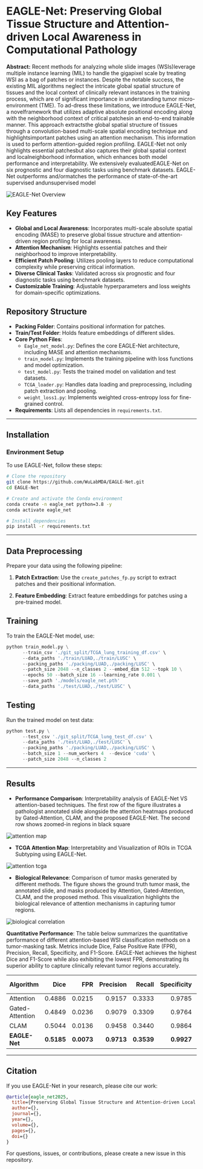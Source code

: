 # EAGLE-Net: Preserving Global Tissue Structure and Attention-driven Local Awareness in Computational Pathology

**Abstract:** Recent methods for analyzing whole slide images (WSIs)leverage multiple instance learning (MIL) to handle the gigapixel scale by treating WSI as a bag of patches or instances. Despite the notable success, the existing MIL algorithms neglect the intricate global spatial structure of tissues and the local context of clinically relevant instances in the training process, which are of significant importance in understanding tumor micro-environment (TME). To ad-dress these limitations, we introduce EAGLE-Net, a novelframework that utilizes adaptive absolute positional encoding along with the neighborhood context of critical patchesin an end-to-end trainable manner. This approach extractsthe global spatial structure of tissues through a convolution-based multi-scale spatial encoding technique and highlightsimportant patches using an attention mechanism. This information is used to perform attention-guided region profiling. EAGLE-Net not only highlights essential patchesbut also captures their global spatial context and localneighborhood information, which enhances both model performance and interpretability. We extensively evaluatedEAGLE-Net on six prognostic and four diagnostic tasks using benchmark datasets. EAGLE-Net outperforms and/ormatches the performance of state-of-the-art supervised andunsupervised model

![EAGLE-Net Overview](./Assets/main_figure.png)

## Key Features

- **Global and Local Awareness**: Incorporates multi-scale absolute spatial encoding (MASE) to preserve global tissue structure and attention-driven region profiling for local awareness.
- **Attention Mechanism**: Highlights essential patches and their neighborhood to improve interpretability.
- **Efficient Patch Pooling**: Utilizes pooling layers to reduce computational complexity while preserving critical information.
- **Diverse Clinical Tasks**: Validated across six prognostic and four diagnostic tasks using benchmark datasets.
- **Customizable Training**: Adjustable hyperparameters and loss weights for domain-specific optimizations.

## Repository Structure

- **Packing Folder**: Contains positional information for patches.
- **Train/Test Folder**: Holds feature embeddings of different slides.
- **Core Python Files**:
  - `Eagle_net_model.py`: Defines the core EAGLE-Net architecture, including MASE and attention mechanisms.
  - `train_model.py`: Implements the training pipeline with loss functions and model optimization.
  - `test_model.py`: Tests the trained model on validation and test datasets.
  - `TCGA_loader.py`: Handles data loading and preprocessing, including patch extraction and pooling.
  - `weight_loss1.py`: Implements weighted cross-entropy loss for fine-grained control.
- **Requirements**: Lists all dependencies in `requirements.txt`.

---

## Installation

### Environment Setup

To use EAGLE-Net, follow these steps:

```bash
# Clone the repository
git clone https://github.com/WuLabMDA/EAGLE-Net.git
cd EAGLE-Net

# Create and activate the Conda environment
conda create -n eagle_net python=3.8 -y
conda activate eagle_net

# Install dependencies
pip install -r requirements.txt
```

---

## Data Preprocessing

Prepare your data using the following pipeline:

1. **Patch Extraction**: Use the `create_patches_fp.py` script to extract patches and their positional information.

2. **Feature Embedding**: Extract feature embeddings for patches using a pre-trained model.

## Training

To train the EAGLE-Net model, use:

```python
python train_model.py \
      --train_csv './git_split/TCGA_lung_training_df.csv' \
      --data_paths './train/LUAD,./train/LUSC' \
      --packing_paths './packing/LUAD,./packing/LUSC' \
      --patch_size 2048 --n_classes 2 --embed_dim 512 --topk 10 \
      --epochs 50 --batch_size 16 --learning_rate 0.001 \
      --save_path './models/eagle_net.pth'
      --data_paths './test/LUAD,./test/LUSC' \
```

## Testing

Run the trained model on test data:

```python
python test.py \
      --test_csv './git_split/TCGA_lung_test_df.csv' \
      --data_paths './test/LUAD,./test/LUSC' \
      --packing_paths './packing/LUAD,./packing/LUSC' \
      --batch_size 1 --num_workers 4  --device 'cuda' \
      --patch_size 2048 --n_classes 2
```

---

## Results
- **Performance Comparison**: Interpretability analysis of EAGLE-Net VS attention-based techniques. The first row of the figure illustrates a pathologist annotated slide alongside the attention heatmaps produced by Gated-Attention, CLAM, and the proposed EAGLE-Net. The second row shows zoomed-in regions in black square

![attention map](./Assets/attention_map.png)

- **TCGA Attention Map**: Interpretablity and Visualization of ROIs in TCGA Subtyping using EAGLE-Net.
  
![attention tcga](./Assets/attention_TCGA.png)

- **Biological Relevance**: Comparison of tumor masks generated by different methods. The figure shows the ground truth tumor mask, the annotated slide, and masks produced by Attention, Gated-Attention, CLAM, and the proposed method. This visualization highlights the biological relevance of attention mechanisms in capturing tumor regions.
  
![biological correlation](./Assets/biological_correlation.png)

**Quantitative Performance**: The table below summarizes the quantitative performance of different attention-based WSI classification methods on a tumor-masking task. Metrics include Dice, False Positive Rate (FPR), Precision, Recall, Specificity, and F1-Score. EAGLE-Net achieves the highest Dice and F1-Score while also exhibiting the lowest FPR, demonstrating its superior ability to capture clinically relevant tumor regions accurately.

| **Algorithm**     | **Dice** | **FPR**  | **Precision** | **Recall** | **Specificity** | **F1-Score** |
|-------------------|---------:|---------:|--------------:|----------:|----------------:|-------------:|
| Attention         | 0.4886   | 0.0215   | 0.9157        | 0.3333    | 0.9785          | 0.4886       |
| Gated-Attention   | 0.4849   | 0.0236   | 0.9079        | 0.3309    | 0.9764          | 0.4849       |
| CLAM              | 0.5044   | 0.0136   | 0.9458        | 0.3440    | 0.9864          | 0.5044       |
| **EAGLE-Net**     | **0.5185** | **0.0073** | **0.9713**    | **0.3539** | **0.9927**      | **0.5185**   |

---
## Citation

If you use EAGLE-Net in your research, please cite our work:

```bibtex
@article{eagle_net2025,
  title={Preserving Global Tissue Structure and Attention-driven Local Awareness in Computational Pathology},
  author={},
  journal={},
  year={},
  volume={},
  pages={},
  doi={}
}
```

For questions, issues, or contributions, please create a new issue in this repository.
